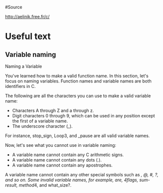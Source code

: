 #Source

http://aelinik.free.fr/c/

# Useful text

## Variable naming

Naming a Variable

You've learned how to make a valid function name. In this section, let's focus on naming variables. Function names and variable names are both identifiers in C.

The following are all the characters you can use to make a valid variable name:

* Characters A through Z and a through z.
* Digit characters 0 through 9, which can be used in any position except the first of a variable name.
* The underscore character (_).

For instance, stop_sign, Loop3, and _pause are all valid variable names.

Now, let's see what you cannot use in variable naming:

* A variable name cannot contain any C arithmetic signs.
* A variable name cannot contain any dots (.).
* A variable name cannot contain any apostrophes.

A variable name cannot contain any other special symbols such as *, @, #, ?, and so on.
Some invalid variable names, for example, are, 4flags, sum-result, method*4, and what_size?.



